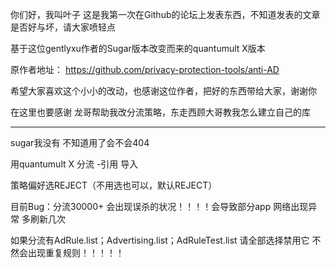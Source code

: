 你们好，我叫叶子 这是我第一次在Github的论坛上发表东西，不知道发表的文章是否好与坏，请大家喷轻点 

基于这位gentlyxu作者的Sugar版本改变而来的quantumult X版本

原作者地址：
https://github.com/privacy-protection-tools/anti-AD

希望大家喜欢这个小小的改动，也感谢这位作者，把好的东西带给大家，谢谢你

在这里也要感谢
龙哥帮助我改分流策略，东走西顾大哥教我怎么建立自己的库

---------------------------------------------------

sugar我没有 不知道用了会不会404

用quantumult X  分流 -引用 导入 

策略偏好选REJECT（不用选也可以，默认REJECT）

目前Bug：分流30000+ 会出现误杀的状况！！！！会导致部分app 网络出现异常 多刷新几次

如果分流有AdRule.list；Advertising.list；AdRuleTest.list 
请全部选择禁用它 不然会出现重复规则！！！！！
